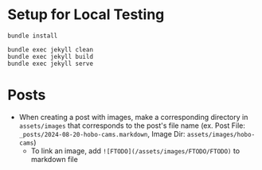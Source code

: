 # Setup for Local Testing
```
bundle install
```
```
bundle exec jekyll clean
bundle exec jekyll build
bundle exec jekyll serve
```

# Posts
- When creating a post with images, make a corresponding directory in `assets/images` that corresponds to the post's file name (ex. Post File: `_posts/2024-08-20-hobo-cams.markdown`, Image Dir: `assets/images/hobo-cams`)
  - To link an image, add `![FTODO](/assets/images/FTODO/FTODO)` to markdown file

